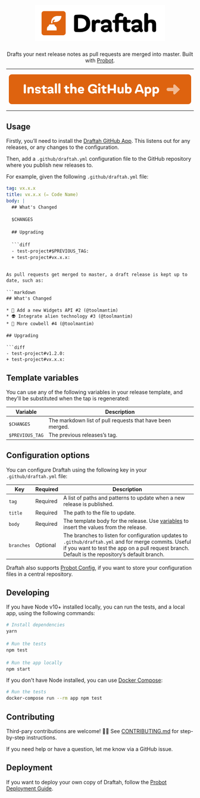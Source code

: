 <h1 align="center">
  <img src="design/logo.svg" alt="Draftah Logo" width="350" />
</h1>

<p align="center">Drafts your next release notes as pull requests are merged into master. Built with <a href="https://github.com/probot/probot">Probot</a>.</p>

---

<p align="center"><a href="https://github.com/apps/draftah"><img src="design/install-button.svg" alt="Install the GitHub App" /></a></p>

---

## Usage

Firstly, you’ll need to install the [Draftah GitHub App](https://github.com/apps/draftah). This listens out for any releases, or any changes to the configuration.

Then, add a `.github/draftah.yml` configuration file to the GitHub repository where you publish new releases to.

For example, given the following `.github/draftah.yml` file:

```yml
tag: vx.x.x
title: vx.x.x (✏️ Code Name)
body: |
  ## What's Changed

  $CHANGES

  ## Upgrading

  ```diff
  - test-project#$PREVIOUS_TAG:
  + test-project#vx.x.x:
  ```
```

As pull requests get merged to master, a draft release is kept up to date, such as:

```markdown
## What's Changed

* 🚜 Add a new Widgets API #2 (@toolmantim)
* 👽 Integrate alien technology #3 (@toolmantim)
* 🐄 More cowbell #4 (@toolmantim)

## Upgrading

```diff
- test-project#v1.2.0:
+ test-project#vx.x.x:
```

## Template variables

You can use any of the following variables in your release template, and they'll be substituted when the tap is regenerated:

|Variable|Description|
|-|-|
|`$CHANGES`|The markdown list of pull requests that have been merged.|
|`$PREVIOUS_TAG`|The previous releases’s tag.|

## Configuration options

You can configure Draftah using the following key in your `.github/draftah.yml` file:

|Key|Required|Description|
|-|-|-|
|`tag`|Required|A list of paths and patterns to update when a new release is published.|
|`title`|Required|The path to the file to update.|
|`body`|Required|The template body for the release. Use [variables](#template-variables) to insert the values from the release.|
|`branches`|Optional|The branches to listen for configuration updates to `.github/draftah.yml` and for merge commits. Useful if you want to test the app on a pull request branch. Default is the repository’s default branch.|

Draftah also supports [Probot Config](https://github.com/probot/probot-config), if you want to store your configuration files in a central repository.

## Developing

If you have Node v10+ installed locally, you can run the tests, and a local app, using the following commands:

```sh
# Install dependencies
yarn

# Run the tests
npm test

# Run the app locally
npm start
```

If you don't have Node installed, you can use [Docker Compose](https://docs.docker.com/compose/):

```sh
# Run the tests
docker-compose run --rm app npm test
```

## Contributing

Third-pary contributions are welcome! 🙏🏼 See [CONTRIBUTING.md](CONTRIBUTING.md) for step-by-step instructions.

If you need help or have a question, let me know via a GitHub issue.

## Deployment

If you want to deploy your own copy of Draftah, follow the [Probot Deployment Guide](https://probot.github.io/docs/deployment/).
